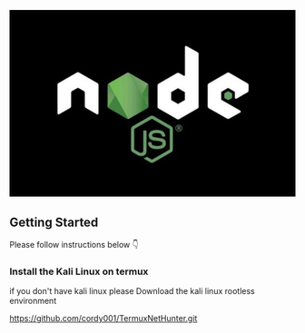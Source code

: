 
![node](assets/node_js.jpeg)

## Getting Started

Please follow instructions below 👇 

### Install the Kali Linux on termux
if you don't have kali linux please Download the kali linux rootless environment 

https://github.com/cordy001/TermuxNetHunter.git






